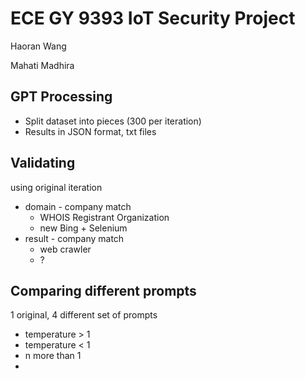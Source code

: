 # ECE GY 9393 IoT Security Project
Haoran Wang

Mahati Madhira

## GPT Processing
* Split dataset into pieces (300 per iteration)
* Results in JSON format, txt files

## Validating
using original iteration
- domain - company match
  - WHOIS Registrant Organization
  - new Bing + Selenium  
- result - company match
  - web crawler
  - ?

## Comparing different prompts

1 original, 4 different set of prompts
- temperature > 1
- temperature < 1
- n more than 1
- 